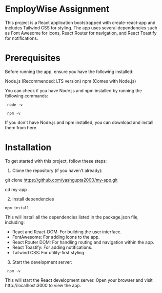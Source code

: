 # EmployWise Assignment
This project is a React application bootstrapped with create-react-app and includes Tailwind CSS for styling. The app uses several dependencies such as Font Awesome for icons, React Router for navigation, and React Toastify for notifications.

# Prerequisites
Before running the app, ensure you have the following installed:

Node.js (Recommended: LTS version)
npm (Comes with Node.js)

You can check if you have Node.js and npm installed by running the following commands:
```
 node -v
```
```
 npm -v
```

If you don't have Node.js and npm installed, you can download and install them from here.

# Installation
To get started with this project, follow these steps:

1. Clone the repository (if you haven't already):
  
  git clone https://github.com/yashgupta2000/my-app.git
  
  cd my-app

2. Install dependencies

  ```
 npm install 
```

This will install all the dependencies listed in the package.json file, including:

- React and React-DOM: For building the user interface.
- FontAwesome: For adding icons to the app.
- React Router DOM: For handling routing and navigation within the app.
- React Toastify: For adding notifications.
- Tailwind CSS: For utility-first styling

3. Start the development server:
```
 npm -v
```
This will start the React development server. Open your browser and visit http://localhost:3000 to view the app.


